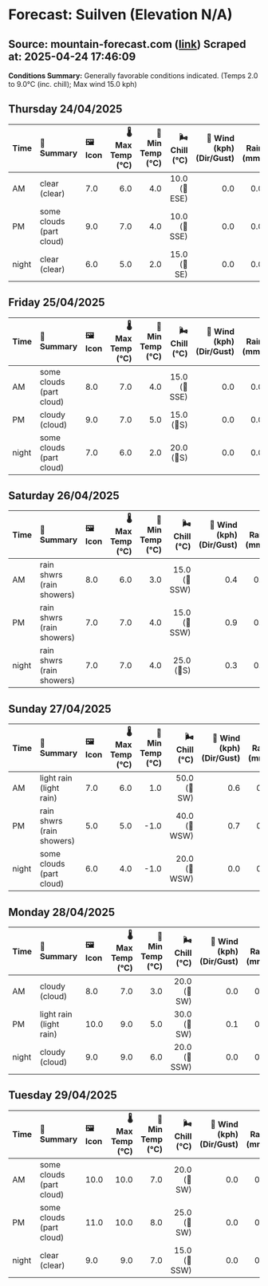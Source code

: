 # Forecast: Suilven (Elevation N/A)
**Source:** mountain-forecast.com ([link](https://www.mountain-forecast.com/peaks/Suilven/forecasts/731))
**Scraped at:** 2025-04-24 17:46:09
---

**Conditions Summary:** Generally favorable conditions indicated. (Temps 2.0 to 9.0°C (inc. chill); Max wind 15.0 kph)

## Thursday 24/04/2025
| **Time** | **📝 Summary** | **🖼️ Icon** | **🌡️ Max Temp (°C)** | **🥶 Min Temp (°C)** | **🌬️ Chill (°C)** | **💨 Wind (kph) (Dir/Gust)** | **💧 Rain (mm)** | **❄️ Snow (cm)** | **☁️ Cloud Base (m)** | **🧊 Freezing Lvl (m)** |
|:------- |:------- |:----- |--------------: |-------------: |-----------: |---------------------: |---------: |----------: |---------------: |----------------: |
| AM      | clear<br><span class="icon-desc">(clear)</span> | 7.0 | 6.0 | 4.0 | 10.0<br>(🧭ESE) | 0.0 | 0.0 | 900 | 1700 |
| PM      | some clouds<br><span class="icon-desc">(part cloud)</span> | 9.0 | 7.0 | 4.0 | 10.0<br>(🧭SSE) | 0.0 | 0.0 | 950 | 1800 |
| night   | clear<br><span class="icon-desc">(clear)</span> | 6.0 | 5.0 | 2.0 | 15.0<br>(🧭SE) | 0.0 | 0.0 | 950 | 1850 |

## Friday 25/04/2025
| **Time** | **📝 Summary** | **🖼️ Icon** | **🌡️ Max Temp (°C)** | **🥶 Min Temp (°C)** | **🌬️ Chill (°C)** | **💨 Wind (kph) (Dir/Gust)** | **💧 Rain (mm)** | **❄️ Snow (cm)** | **☁️ Cloud Base (m)** | **🧊 Freezing Lvl (m)** |
|:------- |:------- |:----- |--------------: |-------------: |-----------: |---------------------: |---------: |----------: |---------------: |----------------: |
| AM      | some clouds<br><span class="icon-desc">(part cloud)</span> | 8.0 | 7.0 | 4.0 | 15.0<br>(🧭SSE) | 0.0 | 0.0 | 8600 | 2050 |
| PM      | cloudy<br><span class="icon-desc">(cloud)</span> | 9.0 | 7.0 | 5.0 | 15.0<br>(🧭S) | 0.0 | 0.0 | 900 | 1900 |
| night   | some clouds<br><span class="icon-desc">(part cloud)</span> | 7.0 | 6.0 | 2.0 | 20.0<br>(🧭S) | 0.0 | 0.0 | 850 | 1850 |

## Saturday 26/04/2025
| **Time** | **📝 Summary** | **🖼️ Icon** | **🌡️ Max Temp (°C)** | **🥶 Min Temp (°C)** | **🌬️ Chill (°C)** | **💨 Wind (kph) (Dir/Gust)** | **💧 Rain (mm)** | **❄️ Snow (cm)** | **☁️ Cloud Base (m)** | **🧊 Freezing Lvl (m)** |
|:------- |:------- |:----- |--------------: |-------------: |-----------: |---------------------: |---------: |----------: |---------------: |----------------: |
| AM      | rain shwrs<br><span class="icon-desc">(rain showers)</span> | 8.0 | 6.0 | 3.0 | 15.0<br>(🧭SSW) | 0.4 | 0.0 | 250 | 1750 |
| PM      | rain shwrs<br><span class="icon-desc">(rain showers)</span> | 7.0 | 7.0 | 4.0 | 15.0<br>(🧭SSW) | 0.9 | 0.0 | 550 | 1750 |
| night   | rain shwrs<br><span class="icon-desc">(rain showers)</span> | 7.0 | 7.0 | 4.0 | 25.0<br>(🧭S) | 0.3 | 0.0 | 1600 | 2000 |

## Sunday 27/04/2025
| **Time** | **📝 Summary** | **🖼️ Icon** | **🌡️ Max Temp (°C)** | **🥶 Min Temp (°C)** | **🌬️ Chill (°C)** | **💨 Wind (kph) (Dir/Gust)** | **💧 Rain (mm)** | **❄️ Snow (cm)** | **☁️ Cloud Base (m)** | **🧊 Freezing Lvl (m)** |
|:------- |:------- |:----- |--------------: |-------------: |-----------: |---------------------: |---------: |----------: |---------------: |----------------: |
| AM      | light rain<br><span class="icon-desc">(light rain)</span> | 7.0 | 6.0 | 1.0 | 50.0<br>(🧭SW) | 0.6 | 0.0 | 250 | 1800 |
| PM      | rain shwrs<br><span class="icon-desc">(rain showers)</span> | 5.0 | 5.0 | -1.0 | 40.0<br>(🧭WSW) | 0.7 | 0.0 | 300 | 1400 |
| night   | some clouds<br><span class="icon-desc">(part cloud)</span> | 6.0 | 4.0 | -1.0 | 20.0<br>(🧭WSW) | 0.0 | 0.0 | 6200 | 1450 |

## Monday 28/04/2025
| **Time** | **📝 Summary** | **🖼️ Icon** | **🌡️ Max Temp (°C)** | **🥶 Min Temp (°C)** | **🌬️ Chill (°C)** | **💨 Wind (kph) (Dir/Gust)** | **💧 Rain (mm)** | **❄️ Snow (cm)** | **☁️ Cloud Base (m)** | **🧊 Freezing Lvl (m)** |
|:------- |:------- |:----- |--------------: |-------------: |-----------: |---------------------: |---------: |----------: |---------------: |----------------: |
| AM      | cloudy<br><span class="icon-desc">(cloud)</span> | 8.0 | 7.0 | 3.0 | 20.0<br>(🧭SW) | 0.0 | 0.0 | 500 | 2150 |
| PM      | light rain<br><span class="icon-desc">(light rain)</span> | 10.0 | 9.0 | 5.0 | 30.0<br>(🧭SW) | 0.1 | 0.0 | 550 | 2150 |
| night   | cloudy<br><span class="icon-desc">(cloud)</span> | 9.0 | 9.0 | 6.0 | 20.0<br>(🧭SSW) | 0.0 | 0.0 | 2450 | 2400 |

## Tuesday 29/04/2025
| **Time** | **📝 Summary** | **🖼️ Icon** | **🌡️ Max Temp (°C)** | **🥶 Min Temp (°C)** | **🌬️ Chill (°C)** | **💨 Wind (kph) (Dir/Gust)** | **💧 Rain (mm)** | **❄️ Snow (cm)** | **☁️ Cloud Base (m)** | **🧊 Freezing Lvl (m)** |
|:------- |:------- |:----- |--------------: |-------------: |-----------: |---------------------: |---------: |----------: |---------------: |----------------: |
| AM      | some clouds<br><span class="icon-desc">(part cloud)</span> | 10.0 | 10.0 | 7.0 | 20.0<br>(🧭SW) | 0.0 | 0.0 | 6000 | 2600 |
| PM      | some clouds<br><span class="icon-desc">(part cloud)</span> | 11.0 | 10.0 | 8.0 | 25.0<br>(🧭SW) | 0.0 | 0.0 | - | 2600 |
| night   | clear<br><span class="icon-desc">(clear)</span> | 9.0 | 9.0 | 7.0 | 15.0<br>(🧭SSW) | 0.0 | 0.0 | - | 2600 |